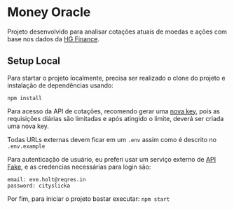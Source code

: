 # Money Oracle

Projeto desenvolvido para analisar cotações atuais de moedas e ações com base nos dados da [HG Finance](https://hgbrasil.com/status/finance).

## Setup Local

Para startar o projeto localmente, precisa ser realizado o clone do projeto e instalação de dependências usando:

`npm install`

Para acesso da API de cotações, recomendo gerar uma [nova key](https://console.hgbrasil.com/documentation/finance#autenticacao-e-chave), pois as requisições diárias são limitadas e após atingido o limite, deverá ser criada uma nova key.

Todas URLs externas devem ficar em um `.env` assim como é descrito no `.env.example`

Para autenticação de usuário, eu preferi usar um serviço externo de [API Fake](https://reqres.in/), e as credencias necessárias para login são:

`email: eve.holt@reqres.in`
<br>
`password: cityslicka`

Por fim, para iniciar o projeto bastar executar: `npm start`
